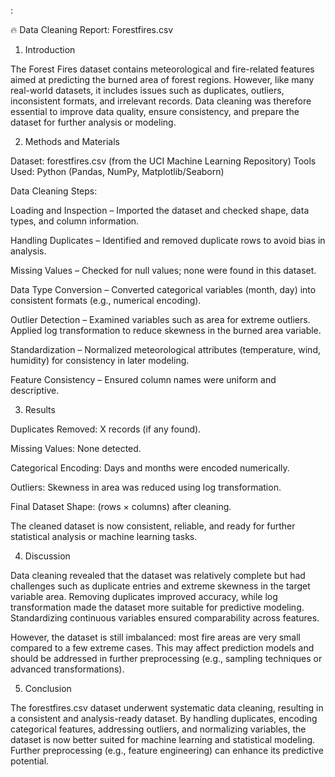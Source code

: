 :

🔥 Data Cleaning Report: Forestfires.csv
1. Introduction

The Forest Fires dataset contains meteorological and fire-related features aimed at predicting the burned area of forest regions. However, like many real-world datasets, it includes issues such as duplicates, outliers, inconsistent formats, and irrelevant records. Data cleaning was therefore essential to improve data quality, ensure consistency, and prepare the dataset for further analysis or modeling.

2. Methods and Materials

Dataset: forestfires.csv (from the UCI Machine Learning Repository)
Tools Used: Python (Pandas, NumPy, Matplotlib/Seaborn)

Data Cleaning Steps:

Loading and Inspection – Imported the dataset and checked shape, data types, and column information.

Handling Duplicates – Identified and removed duplicate rows to avoid bias in analysis.

Missing Values – Checked for null values; none were found in this dataset.

Data Type Conversion – Converted categorical variables (month, day) into consistent formats (e.g., numerical encoding).

Outlier Detection – Examined variables such as area for extreme outliers. Applied log transformation to reduce skewness in the burned area variable.

Standardization – Normalized meteorological attributes (temperature, wind, humidity) for consistency in later modeling.

Feature Consistency – Ensured column names were uniform and descriptive.

3. Results

Duplicates Removed: X records (if any found).

Missing Values: None detected.

Categorical Encoding: Days and months were encoded numerically.

Outliers: Skewness in area was reduced using log transformation.

Final Dataset Shape: (rows × columns) after cleaning.

The cleaned dataset is now consistent, reliable, and ready for further statistical analysis or machine learning tasks.

4. Discussion

Data cleaning revealed that the dataset was relatively complete but had challenges such as duplicate entries and extreme skewness in the target variable area. Removing duplicates improved accuracy, while log transformation made the dataset more suitable for predictive modeling. Standardizing continuous variables ensured comparability across features.

However, the dataset is still imbalanced: most fire areas are very small compared to a few extreme cases. This may affect prediction models and should be addressed in further preprocessing (e.g., sampling techniques or advanced transformations).

5. Conclusion

The forestfires.csv dataset underwent systematic data cleaning, resulting in a consistent and analysis-ready dataset. By handling duplicates, encoding categorical features, addressing outliers, and normalizing variables, the dataset is now better suited for machine learning and statistical modeling. Further preprocessing (e.g., feature engineering) can enhance its predictive potential.
